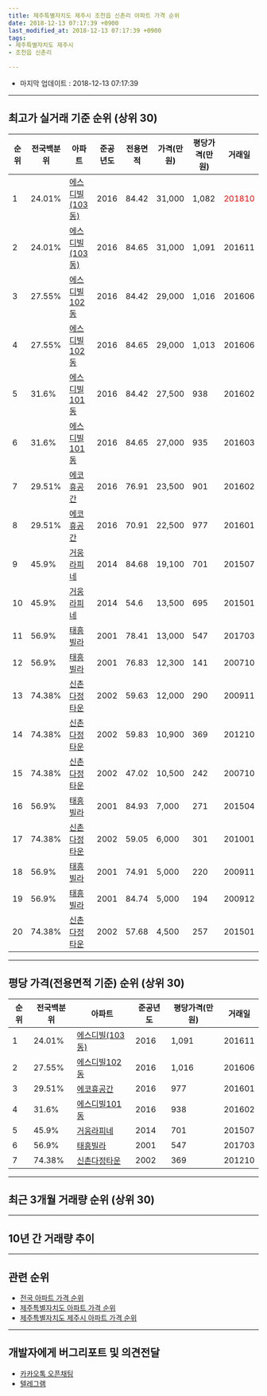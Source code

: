 ```yaml
---
title: 제주특별자치도 제주시 조천읍 신촌리 아파트 가격 순위
date: 2018-12-13 07:17:39 +0900
last_modified_at: 2018-12-13 07:17:39 +0900
tags:
- 제주특별자치도 제주시
- 조천읍 신촌리

---
```


* 마지막 업데이트 : 2018-12-13 07:17:39

---

## 최고가 실거래 기준 순위 (상위 30)


|순위|전국백분위|아파트|준공년도|전용면적|가격(만원)|평당가격(만원)|거래일|
|---|---|---|---|---|---|---|---|
|1|24.01%|[에스디빌(103동)](https://search.naver.com/search.naver?query=%EC%A0%9C%EC%A3%BC%ED%8A%B9%EB%B3%84%EC%9E%90%EC%B9%98%EB%8F%84+%EC%A0%9C%EC%A3%BC%EC%8B%9C+%EC%A1%B0%EC%B2%9C%EC%9D%8D+%EC%8B%A0%EC%B4%8C%EB%A6%AC+%EC%97%90%EC%8A%A4%EB%94%94%EB%B9%8C%28103%EB%8F%99%29)|2016|84.42|31,000|1,082|<span style="color:red">201810</span>|
|2|24.01%|[에스디빌(103동)](https://search.naver.com/search.naver?query=%EC%A0%9C%EC%A3%BC%ED%8A%B9%EB%B3%84%EC%9E%90%EC%B9%98%EB%8F%84+%EC%A0%9C%EC%A3%BC%EC%8B%9C+%EC%A1%B0%EC%B2%9C%EC%9D%8D+%EC%8B%A0%EC%B4%8C%EB%A6%AC+%EC%97%90%EC%8A%A4%EB%94%94%EB%B9%8C%28103%EB%8F%99%29)|2016|84.65|31,000|1,091|201611|
|3|27.55%|[에스디빌102동](https://search.naver.com/search.naver?query=%EC%A0%9C%EC%A3%BC%ED%8A%B9%EB%B3%84%EC%9E%90%EC%B9%98%EB%8F%84+%EC%A0%9C%EC%A3%BC%EC%8B%9C+%EC%A1%B0%EC%B2%9C%EC%9D%8D+%EC%8B%A0%EC%B4%8C%EB%A6%AC+%EC%97%90%EC%8A%A4%EB%94%94%EB%B9%8C102%EB%8F%99)|2016|84.42|29,000|1,016|201606|
|4|27.55%|[에스디빌102동](https://search.naver.com/search.naver?query=%EC%A0%9C%EC%A3%BC%ED%8A%B9%EB%B3%84%EC%9E%90%EC%B9%98%EB%8F%84+%EC%A0%9C%EC%A3%BC%EC%8B%9C+%EC%A1%B0%EC%B2%9C%EC%9D%8D+%EC%8B%A0%EC%B4%8C%EB%A6%AC+%EC%97%90%EC%8A%A4%EB%94%94%EB%B9%8C102%EB%8F%99)|2016|84.65|29,000|1,013|201606|
|5|31.6%|[에스디빌101동](https://search.naver.com/search.naver?query=%EC%A0%9C%EC%A3%BC%ED%8A%B9%EB%B3%84%EC%9E%90%EC%B9%98%EB%8F%84+%EC%A0%9C%EC%A3%BC%EC%8B%9C+%EC%A1%B0%EC%B2%9C%EC%9D%8D+%EC%8B%A0%EC%B4%8C%EB%A6%AC+%EC%97%90%EC%8A%A4%EB%94%94%EB%B9%8C101%EB%8F%99)|2016|84.42|27,500|938|201602|
|6|31.6%|[에스디빌101동](https://search.naver.com/search.naver?query=%EC%A0%9C%EC%A3%BC%ED%8A%B9%EB%B3%84%EC%9E%90%EC%B9%98%EB%8F%84+%EC%A0%9C%EC%A3%BC%EC%8B%9C+%EC%A1%B0%EC%B2%9C%EC%9D%8D+%EC%8B%A0%EC%B4%8C%EB%A6%AC+%EC%97%90%EC%8A%A4%EB%94%94%EB%B9%8C101%EB%8F%99)|2016|84.65|27,000|935|201603|
|7|29.51%|[에코휴공간](https://search.naver.com/search.naver?query=%EC%A0%9C%EC%A3%BC%ED%8A%B9%EB%B3%84%EC%9E%90%EC%B9%98%EB%8F%84+%EC%A0%9C%EC%A3%BC%EC%8B%9C+%EC%A1%B0%EC%B2%9C%EC%9D%8D+%EC%8B%A0%EC%B4%8C%EB%A6%AC+%EC%97%90%EC%BD%94%ED%9C%B4%EA%B3%B5%EA%B0%84)|2016|76.91|23,500|901|201602|
|8|29.51%|[에코휴공간](https://search.naver.com/search.naver?query=%EC%A0%9C%EC%A3%BC%ED%8A%B9%EB%B3%84%EC%9E%90%EC%B9%98%EB%8F%84+%EC%A0%9C%EC%A3%BC%EC%8B%9C+%EC%A1%B0%EC%B2%9C%EC%9D%8D+%EC%8B%A0%EC%B4%8C%EB%A6%AC+%EC%97%90%EC%BD%94%ED%9C%B4%EA%B3%B5%EA%B0%84)|2016|70.91|22,500|977|201601|
|9|45.9%|[거웅라피네](https://search.naver.com/search.naver?query=%EC%A0%9C%EC%A3%BC%ED%8A%B9%EB%B3%84%EC%9E%90%EC%B9%98%EB%8F%84+%EC%A0%9C%EC%A3%BC%EC%8B%9C+%EC%A1%B0%EC%B2%9C%EC%9D%8D+%EC%8B%A0%EC%B4%8C%EB%A6%AC+%EA%B1%B0%EC%9B%85%EB%9D%BC%ED%94%BC%EB%84%A4)|2014|84.68|19,100|701|201507|
|10|45.9%|[거웅라피네](https://search.naver.com/search.naver?query=%EC%A0%9C%EC%A3%BC%ED%8A%B9%EB%B3%84%EC%9E%90%EC%B9%98%EB%8F%84+%EC%A0%9C%EC%A3%BC%EC%8B%9C+%EC%A1%B0%EC%B2%9C%EC%9D%8D+%EC%8B%A0%EC%B4%8C%EB%A6%AC+%EA%B1%B0%EC%9B%85%EB%9D%BC%ED%94%BC%EB%84%A4)|2014|54.6|13,500|695|201501|
|11|56.9%|[태흥빌라](https://search.naver.com/search.naver?query=%EC%A0%9C%EC%A3%BC%ED%8A%B9%EB%B3%84%EC%9E%90%EC%B9%98%EB%8F%84+%EC%A0%9C%EC%A3%BC%EC%8B%9C+%EC%A1%B0%EC%B2%9C%EC%9D%8D+%EC%8B%A0%EC%B4%8C%EB%A6%AC+%ED%83%9C%ED%9D%A5%EB%B9%8C%EB%9D%BC)|2001|78.41|13,000|547|201703|
|12|56.9%|[태흥빌라](https://search.naver.com/search.naver?query=%EC%A0%9C%EC%A3%BC%ED%8A%B9%EB%B3%84%EC%9E%90%EC%B9%98%EB%8F%84+%EC%A0%9C%EC%A3%BC%EC%8B%9C+%EC%A1%B0%EC%B2%9C%EC%9D%8D+%EC%8B%A0%EC%B4%8C%EB%A6%AC+%ED%83%9C%ED%9D%A5%EB%B9%8C%EB%9D%BC)|2001|76.83|12,300|141|200710|
|13|74.38%|[신촌다정타운](https://search.naver.com/search.naver?query=%EC%A0%9C%EC%A3%BC%ED%8A%B9%EB%B3%84%EC%9E%90%EC%B9%98%EB%8F%84+%EC%A0%9C%EC%A3%BC%EC%8B%9C+%EC%A1%B0%EC%B2%9C%EC%9D%8D+%EC%8B%A0%EC%B4%8C%EB%A6%AC+%EC%8B%A0%EC%B4%8C%EB%8B%A4%EC%A0%95%ED%83%80%EC%9A%B4)|2002|59.63|12,000|290|200911|
|14|74.38%|[신촌다정타운](https://search.naver.com/search.naver?query=%EC%A0%9C%EC%A3%BC%ED%8A%B9%EB%B3%84%EC%9E%90%EC%B9%98%EB%8F%84+%EC%A0%9C%EC%A3%BC%EC%8B%9C+%EC%A1%B0%EC%B2%9C%EC%9D%8D+%EC%8B%A0%EC%B4%8C%EB%A6%AC+%EC%8B%A0%EC%B4%8C%EB%8B%A4%EC%A0%95%ED%83%80%EC%9A%B4)|2002|59.83|10,900|369|201210|
|15|74.38%|[신촌다정타운](https://search.naver.com/search.naver?query=%EC%A0%9C%EC%A3%BC%ED%8A%B9%EB%B3%84%EC%9E%90%EC%B9%98%EB%8F%84+%EC%A0%9C%EC%A3%BC%EC%8B%9C+%EC%A1%B0%EC%B2%9C%EC%9D%8D+%EC%8B%A0%EC%B4%8C%EB%A6%AC+%EC%8B%A0%EC%B4%8C%EB%8B%A4%EC%A0%95%ED%83%80%EC%9A%B4)|2002|47.02|10,500|242|200710|
|16|56.9%|[태흥빌라](https://search.naver.com/search.naver?query=%EC%A0%9C%EC%A3%BC%ED%8A%B9%EB%B3%84%EC%9E%90%EC%B9%98%EB%8F%84+%EC%A0%9C%EC%A3%BC%EC%8B%9C+%EC%A1%B0%EC%B2%9C%EC%9D%8D+%EC%8B%A0%EC%B4%8C%EB%A6%AC+%ED%83%9C%ED%9D%A5%EB%B9%8C%EB%9D%BC)|2001|84.93|7,000|271|201504|
|17|74.38%|[신촌다정타운](https://search.naver.com/search.naver?query=%EC%A0%9C%EC%A3%BC%ED%8A%B9%EB%B3%84%EC%9E%90%EC%B9%98%EB%8F%84+%EC%A0%9C%EC%A3%BC%EC%8B%9C+%EC%A1%B0%EC%B2%9C%EC%9D%8D+%EC%8B%A0%EC%B4%8C%EB%A6%AC+%EC%8B%A0%EC%B4%8C%EB%8B%A4%EC%A0%95%ED%83%80%EC%9A%B4)|2002|59.05|6,000|301|201001|
|18|56.9%|[태흥빌라](https://search.naver.com/search.naver?query=%EC%A0%9C%EC%A3%BC%ED%8A%B9%EB%B3%84%EC%9E%90%EC%B9%98%EB%8F%84+%EC%A0%9C%EC%A3%BC%EC%8B%9C+%EC%A1%B0%EC%B2%9C%EC%9D%8D+%EC%8B%A0%EC%B4%8C%EB%A6%AC+%ED%83%9C%ED%9D%A5%EB%B9%8C%EB%9D%BC)|2001|74.91|5,000|220|200911|
|19|56.9%|[태흥빌라](https://search.naver.com/search.naver?query=%EC%A0%9C%EC%A3%BC%ED%8A%B9%EB%B3%84%EC%9E%90%EC%B9%98%EB%8F%84+%EC%A0%9C%EC%A3%BC%EC%8B%9C+%EC%A1%B0%EC%B2%9C%EC%9D%8D+%EC%8B%A0%EC%B4%8C%EB%A6%AC+%ED%83%9C%ED%9D%A5%EB%B9%8C%EB%9D%BC)|2001|84.74|5,000|194|200912|
|20|74.38%|[신촌다정타운](https://search.naver.com/search.naver?query=%EC%A0%9C%EC%A3%BC%ED%8A%B9%EB%B3%84%EC%9E%90%EC%B9%98%EB%8F%84+%EC%A0%9C%EC%A3%BC%EC%8B%9C+%EC%A1%B0%EC%B2%9C%EC%9D%8D+%EC%8B%A0%EC%B4%8C%EB%A6%AC+%EC%8B%A0%EC%B4%8C%EB%8B%A4%EC%A0%95%ED%83%80%EC%9A%B4)|2002|57.68|4,500|257|201501|


---

## 평당 가격(전용면적 기준) 순위 (상위 30)


|순위|전국백분위|아파트|준공년도|평당가격(만원)|거래일|
|---|---|---|---|---|---|
|1|24.01%|[에스디빌(103동)](https://search.naver.com/search.naver?query=%EC%A0%9C%EC%A3%BC%ED%8A%B9%EB%B3%84%EC%9E%90%EC%B9%98%EB%8F%84+%EC%A0%9C%EC%A3%BC%EC%8B%9C+%EC%A1%B0%EC%B2%9C%EC%9D%8D+%EC%8B%A0%EC%B4%8C%EB%A6%AC+%EC%97%90%EC%8A%A4%EB%94%94%EB%B9%8C%28103%EB%8F%99%29)|2016|1,091|201611|
|2|27.55%|[에스디빌102동](https://search.naver.com/search.naver?query=%EC%A0%9C%EC%A3%BC%ED%8A%B9%EB%B3%84%EC%9E%90%EC%B9%98%EB%8F%84+%EC%A0%9C%EC%A3%BC%EC%8B%9C+%EC%A1%B0%EC%B2%9C%EC%9D%8D+%EC%8B%A0%EC%B4%8C%EB%A6%AC+%EC%97%90%EC%8A%A4%EB%94%94%EB%B9%8C102%EB%8F%99)|2016|1,016|201606|
|3|29.51%|[에코휴공간](https://search.naver.com/search.naver?query=%EC%A0%9C%EC%A3%BC%ED%8A%B9%EB%B3%84%EC%9E%90%EC%B9%98%EB%8F%84+%EC%A0%9C%EC%A3%BC%EC%8B%9C+%EC%A1%B0%EC%B2%9C%EC%9D%8D+%EC%8B%A0%EC%B4%8C%EB%A6%AC+%EC%97%90%EC%BD%94%ED%9C%B4%EA%B3%B5%EA%B0%84)|2016|977|201601|
|4|31.6%|[에스디빌101동](https://search.naver.com/search.naver?query=%EC%A0%9C%EC%A3%BC%ED%8A%B9%EB%B3%84%EC%9E%90%EC%B9%98%EB%8F%84+%EC%A0%9C%EC%A3%BC%EC%8B%9C+%EC%A1%B0%EC%B2%9C%EC%9D%8D+%EC%8B%A0%EC%B4%8C%EB%A6%AC+%EC%97%90%EC%8A%A4%EB%94%94%EB%B9%8C101%EB%8F%99)|2016|938|201602|
|5|45.9%|[거웅라피네](https://search.naver.com/search.naver?query=%EC%A0%9C%EC%A3%BC%ED%8A%B9%EB%B3%84%EC%9E%90%EC%B9%98%EB%8F%84+%EC%A0%9C%EC%A3%BC%EC%8B%9C+%EC%A1%B0%EC%B2%9C%EC%9D%8D+%EC%8B%A0%EC%B4%8C%EB%A6%AC+%EA%B1%B0%EC%9B%85%EB%9D%BC%ED%94%BC%EB%84%A4)|2014|701|201507|
|6|56.9%|[태흥빌라](https://search.naver.com/search.naver?query=%EC%A0%9C%EC%A3%BC%ED%8A%B9%EB%B3%84%EC%9E%90%EC%B9%98%EB%8F%84+%EC%A0%9C%EC%A3%BC%EC%8B%9C+%EC%A1%B0%EC%B2%9C%EC%9D%8D+%EC%8B%A0%EC%B4%8C%EB%A6%AC+%ED%83%9C%ED%9D%A5%EB%B9%8C%EB%9D%BC)|2001|547|201703|
|7|74.38%|[신촌다정타운](https://search.naver.com/search.naver?query=%EC%A0%9C%EC%A3%BC%ED%8A%B9%EB%B3%84%EC%9E%90%EC%B9%98%EB%8F%84+%EC%A0%9C%EC%A3%BC%EC%8B%9C+%EC%A1%B0%EC%B2%9C%EC%9D%8D+%EC%8B%A0%EC%B4%8C%EB%A6%AC+%EC%8B%A0%EC%B4%8C%EB%8B%A4%EC%A0%95%ED%83%80%EC%9A%B4)|2002|369|201210|


---

## 최근 3개월 거래량 순위 (상위 30)


<div style="width:100%;">
    <canvas id="deal_count_ranking" height="250"></canvas>
</div>


<script>
new Chart(document.getElementById("deal_count_ranking"), {
    type: 'horizontalBar',
    data: {
        labels: ['에스디빌(103동)'],
        datasets: [{
            label: '실거래 수',
            data: [1],
            borderColor: "rgba(255, 0, 128, 1)",
            backgroundColor: "rgba(255, 0, 128, 0.5)",
            fill: false,
        }]
    },
    options: {
        responsive: true,
        title: {
            display: true,
            text: '최근 3개월 거래량 순위'
        },
        tooltips: {
            mode: 'index',
            intersect: false,
            callbacks: {
                title: function(tooltipItems, data) {
                    return "실거래 수:";
                },
                label: function(tooltipItem, data) {
                    return data.labels[tooltipItem.index] + ": " + tooltipItem.xLabel;
                }
            }
        },
        hover: {
            mode: 'nearest',
            intersect: true
        },
        scales: {
            xAxes: [{
                display: true,
                scaleLabel: {
                    display: true,
                    labelString: '실거래 수'
                },
                ticks: {
                    suggestedMin: 0,
                }
            }],
            yAxes: [{
                display: true,
                ticks: {
                    autoSkip: false,
                    callback: function(value, index, values) {
                        if (value.length > 15)
                            return value.substr(0, 13) + "...";
                        else
                            return value;
                    }
                },
                scaleLabel: {
                    display: false,
                }
            }]
        }
    }
});

</script>


---

## 10년 간 거래량 추이


<div style="width:100%;">
    <canvas id="deal_progress" height="250"></canvas>
</div>

<script>
new Chart(document.getElementById("deal_progress"), {
    type: 'line',
    data: {
        labels: ['200812','200901','200902','200903','200904','200905','200906','200907','200908','200909','200910','200911','200912','201001','201002','201003','201004','201005','201006','201007','201008','201009','201010','201011','201012','201101','201102','201103','201104','201105','201106','201107','201108','201109','201110','201111','201112','201201','201202','201203','201204','201205','201206','201207','201208','201209','201210','201211','201212','201301','201302','201303','201304','201305','201306','201307','201308','201309','201310','201311','201312','201401','201402','201403','201404','201405','201406','201407','201408','201409','201410','201411','201412','201501','201502','201503','201504','201505','201506','201507','201508','201509','201510','201511','201512','201601','201602','201603','201604','201605','201606','201607','201608','201609','201610','201611','201612','201701','201702','201703','201704','201705','201706','201707','201708','201709','201710','201711','201712','201801','201802','201803','201804','201805','201806','201807','201808','201809','201810','201811','201812'],
        datasets: [{
            label: '실거래 수',
            pointRadius: 1,
            data: [0, 0, 0, 0, 0, 0, 0, 0, 0, 0, 0, 2, 1, 1, 2, 0, 0, 0, 0, 0, 0, 1, 0, 0, 1, 0, 0, 0, 0, 0, 0, 0, 0, 0, 0, 0, 1, 0, 0, 0, 1, 0, 0, 1, 0, 0, 1, 0, 0, 0, 0, 0, 0, 0, 0, 0, 0, 0, 1, 0, 0, 0, 0, 0, 0, 0, 0, 0, 0, 0, 0, 0, 4, 6, 3, 0, 3, 2, 2, 2, 0, 1, 0, 2, 0, 6, 20, 6, 2, 0, 11, 1, 0, 1, 0, 11, 0, 0, 0, 1, 0, 0, 0, 0, 2, 0, 0, 1, 0, 0, 0, 0, 0, 0, 0, 0, 0, 1, 1, 0, 0],
            borderColor: "rgba(255, 201, 14, 1)",
            backgroundColor: "rgba(255, 201, 14, 0.5)",
            fill: true,
        }]
    },
    options: {
        responsive: true,
        title: {
            display: true,
            text: '10년간 거래량 추이'
        },
        tooltips: {
            mode: 'index',
            intersect: false,
        },
        hover: {
            mode: 'nearest',
            intersect: true
        },
        scales: {
            xAxes: [{
                display: true,
                scaleLabel: {
                    display: true,
                    labelString: '년/월'
                }
            }],
            yAxes: [{
                display: true,
                ticks: {
                    suggestedMin: 0,
                },
                scaleLabel: {
                    display: true,
                    labelString: '실거래 수'
                }
            }]
        }
    }
});

</script>


---

## 관련 순위

- [전국 아파트 가격 순위](https://inasie.github.io/apt-ranking/전국)
- [제주특별자치도 아파트 가격 순위](https://inasie.github.io/apt-ranking/제주특별자치도)
- [제주특별자치도 제주시 아파트 가격 순위](https://inasie.github.io/apt-ranking/제주특별자치도-제주시)


---

## 개발자에게 버그리포트 및 의견전달

- [카카오톡 오픈채팅](https://open.kakao.com/o/gLJUAP4)
- [텔레그램](https://t.me/inasie)

